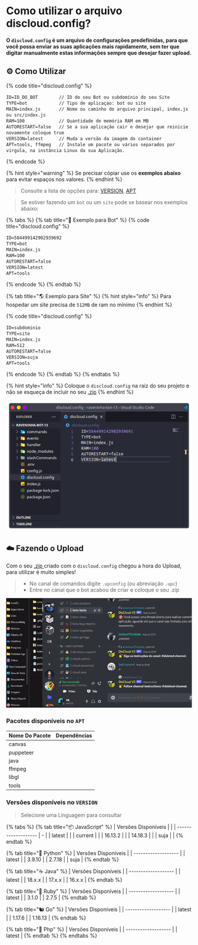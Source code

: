 # Como utilizar o arquivo discloud.config?

#### O `discloud.config` é um arquivo de configurações predefinidas, para que você possa enviar as suas aplicações mais rapidamente, sem ter que digitar manualmente estas informações sempre que desejar fazer upload.

## :gear: Como Utilizar

{% code title="discloud.config" %}
```tsconfig
ID=ID_DO_BOT        // ID do seu Bot ou subdomínio do seu Site
TYPE=bot            // Tipo de aplicaçao: bot ou site
MAIN=index.js       // Nome ou caminho do arquivo principal, index.js ou src/index.js
RAM=100             // Quantidade de memória RAM em MB
AUTORESTART=false   // Se a sua aplicação cair e desejar que reinicie novamente coloque true
VERSION=latest      // Muda a versão da imagem do container
APT=tools, ffmpeg   // Instale um pacote ou vários separados por virgula, na instância Linux da sua Aplicação.
```
{% endcode %}

{% hint style="warning" %}
Se precisar cópiar use os **exemplos abaixo** para evitar espaços nos valores.
{% endhint %}

> Consulte a lista de opções para: [VERSION](discloud.config.md#versoes-disponiveis-no-version), [APT](discloud.config.md#pacotes-disponiveis-no-apt)

> Se estiver fazendo um `bot` ou um `site` pode se basear nos exemplos abaixo:

{% tabs %}
{% tab title="🤖 Exemplo para Bot" %}
{% code title="discloud.config" %}
```tsconfig
ID=584499142902939692
TYPE=bot
MAIN=index.js
RAM=100
AUTORESTART=false
VERSION=latest
APT=tools
```
{% endcode %}
{% endtab %}

{% tab title="🌎 Exemplo para Site" %}
{% hint style="info" %}
Para hospedar um site precisa de `512MB` de ram no mínimo
{% endhint %}

{% code title="discloud.config" %}
```tsconfig
ID=subdominio
TYPE=site
MAIN=index.js
RAM=512
AUTORESTART=false
VERSION=suja
APT=tools
```
{% endcode %}
{% endtab %}
{% endtabs %}

{% hint style="info" %}
Coloque o `discloud.config` na raiz do seu projeto e não se esqueça de incluir no seu [.zip](zip.md)
{% endhint %}

![](../../.gitbook/assets/vscode-discloud.config.png)

## :cloud: Fazendo o Upload

Com o seu [.zip ](zip.md)criado com o `discloud.config` chegou a hora do Upload, para utilizar é muito simples!

> * No canal de comandos digite `.upconfig` (ou abreviação `.upc`)
> * Entre no canal que o bot acabou de criar e coloque o seu .zip

![](../../.gitbook/assets/pr-upc.gif)

### Pacotes disponíveis no `APT`

<table><thead><tr><th>Nome Do Pacote</th><th data-type="select" data-multiple>Dependências</th></tr></thead><tbody><tr><td>canvas</td><td></td></tr><tr><td>puppeteer</td><td></td></tr><tr><td>java</td><td></td></tr><tr><td>ffmpeg</td><td></td></tr><tr><td>libgl</td><td></td></tr><tr><td>tools</td><td></td></tr></tbody></table>

### Versões disponíveis no `VERSION`

> Selecione uma Linguagem para consultar

{% tabs %}
{% tab title="📦 JavaScript" %}
| Versões Disponíveis |   |
| ------------------- | - |
| latest              |   |
| current             |   |
| 16.13.2             |   |
| 14.18.3             |   |
| suja                |   |
{% endtab %}

{% tab title="🐍 Python" %}
| Versões Disponíveis |
| ------------------- |
| latest              |
| 3.9.10              |
| 2.7.18              |
| suja                |
{% endtab %}

{% tab title="☕ Java" %}
| Versões Disponíveis |
| ------------------- |
| latest              |
| 18.x.x              |
| 17.x.x              |
| 16.x.x              |
{% endtab %}

{% tab title="💎 Ruby" %}
| Versões Disponíveis |
| ------------------- |
| latest              |
| 3.1.0               |
| 2.7.5               |
{% endtab %}

{% tab title="🐿️ Go" %}
| Versões Disponíveis |
| ------------------- |
| latest              |
| 1.17.6              |
| 1.16.13             |
{% endtab %}

{% tab title="🐘 Php" %}
| Versões Disponíveis |
| ------------------- |
| latest              |
{% endtab %}
{% endtabs %}

